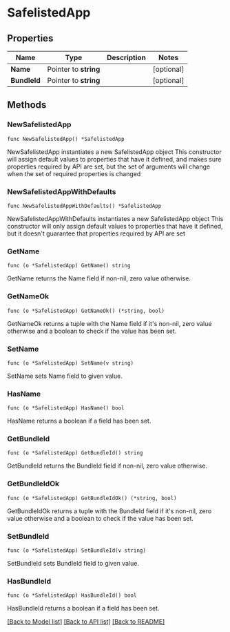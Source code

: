 # SafelistedApp

## Properties

Name | Type | Description | Notes
------------ | ------------- | ------------- | -------------
**Name** | Pointer to **string** |  | [optional] 
**BundleId** | Pointer to **string** |  | [optional] 

## Methods

### NewSafelistedApp

`func NewSafelistedApp() *SafelistedApp`

NewSafelistedApp instantiates a new SafelistedApp object
This constructor will assign default values to properties that have it defined,
and makes sure properties required by API are set, but the set of arguments
will change when the set of required properties is changed

### NewSafelistedAppWithDefaults

`func NewSafelistedAppWithDefaults() *SafelistedApp`

NewSafelistedAppWithDefaults instantiates a new SafelistedApp object
This constructor will only assign default values to properties that have it defined,
but it doesn't guarantee that properties required by API are set

### GetName

`func (o *SafelistedApp) GetName() string`

GetName returns the Name field if non-nil, zero value otherwise.

### GetNameOk

`func (o *SafelistedApp) GetNameOk() (*string, bool)`

GetNameOk returns a tuple with the Name field if it's non-nil, zero value otherwise
and a boolean to check if the value has been set.

### SetName

`func (o *SafelistedApp) SetName(v string)`

SetName sets Name field to given value.

### HasName

`func (o *SafelistedApp) HasName() bool`

HasName returns a boolean if a field has been set.

### GetBundleId

`func (o *SafelistedApp) GetBundleId() string`

GetBundleId returns the BundleId field if non-nil, zero value otherwise.

### GetBundleIdOk

`func (o *SafelistedApp) GetBundleIdOk() (*string, bool)`

GetBundleIdOk returns a tuple with the BundleId field if it's non-nil, zero value otherwise
and a boolean to check if the value has been set.

### SetBundleId

`func (o *SafelistedApp) SetBundleId(v string)`

SetBundleId sets BundleId field to given value.

### HasBundleId

`func (o *SafelistedApp) HasBundleId() bool`

HasBundleId returns a boolean if a field has been set.


[[Back to Model list]](../README.md#documentation-for-models) [[Back to API list]](../README.md#documentation-for-api-endpoints) [[Back to README]](../README.md)


